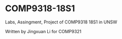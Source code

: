 # COMP9318-18S1

Labs, Assingment, Project of COMP9318 18S1 in UNSW

Written by Jingxuan Li for COMP9321

